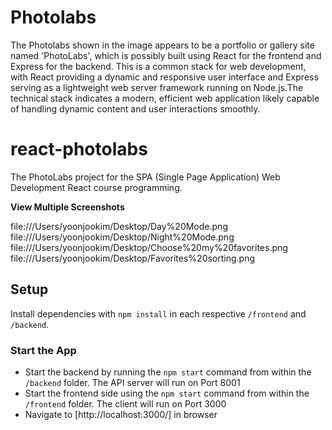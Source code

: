 # Photolabs

The Photolabs shown in the image appears to be a portfolio or gallery site named 'PhotoLabs', which is possibly built using React for the frontend and Express for the backend. This is a common stack for web development, with React providing a dynamic and responsive user interface and Express serving as a lightweight web server framework running on Node.js.The technical stack indicates a modern, efficient web application likely capable of handling dynamic content and user interactions smoothly.

# react-photolabs
The PhotoLabs project for the SPA (Single Page Application) Web Development React course programming.

**View Multiple Screenshots**

file:///Users/yoonjookim/Desktop/Day%20Mode.png
file:///Users/yoonjookim/Desktop/Night%20Mode.png
file:///Users/yoonjookim/Desktop/Choose%20my%20favorites.png
file:///Users/yoonjookim/Desktop/Favorites%20sorting.png

## Setup

Install dependencies with `npm install` in each respective `/frontend` and `/backend`.

### Start the App
- Start the backend by running the `npm start` command from within the `/backend` folder. The API server will run on Port 8001
- Start the frontend side using the `npm start` command from within the `/frontend` folder. The client will run on Port 3000
- Navigate to [http://localhost:3000/] in browser

